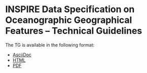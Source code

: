 # INSPIRE Data Specification on Oceanographic Geographical Features – Technical Guidelines

The TG is available in the following format:
* [AsciiDoc](dataspecification_of.adoc)
* [HTML](dataspecification_of.html)
* [PDF](dataspecification_of.pdf)
